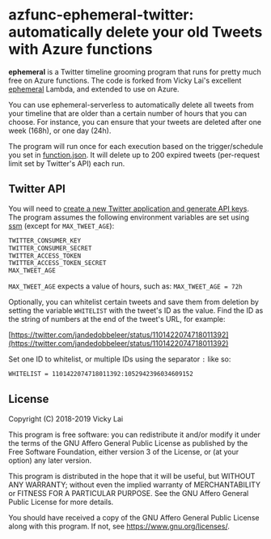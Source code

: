 # azfunc-ephemeral-twitter: automatically delete your old Tweets with Azure functions

**ephemeral** is a Twitter timeline grooming program that runs for pretty much free on Azure functions. The code is forked from Vicky Lai's excellent [ephemeral](https://github.com/vickylai/ephemeral) Lambda, and extended to use on Azure.

You can use ephemeral-serverless to automatically delete all tweets from your timeline that are older than a certain number of hours that you can choose. For instance, you can ensure that your tweets are deleted after one week (168h), or one day (24h).

The program will run once for each execution based on the trigger/schedule you set in [function.json](./ephemeralTwitter/function.json). It will delete up to 200 expired tweets (per-request limit set by Twitter's API) each run.

## Twitter API

You will need to [create a new Twitter application and generate API keys](https://apps.twitter.com/). The program assumes the following environment variables are set using [ssm](https://serverless.com/blog/serverless-secrets-api-keys/) (except for `MAX_TWEET_AGE`):

```bash
TWITTER_CONSUMER_KEY
TWITTER_CONSUMER_SECRET
TWITTER_ACCESS_TOKEN
TWITTER_ACCESS_TOKEN_SECRET
MAX_TWEET_AGE
```

`MAX_TWEET_AGE` expects a value of hours, such as: `MAX_TWEET_AGE = 72h`

Optionally, you can whitelist certain tweets and save them from deletion by setting the variable `WHITELIST` with the tweet's ID as the value. Find the ID as the string of numbers at the end of the tweet's URL, for example:

[https://twitter.com/jandedobbeleer/status/1101422074718011392](https://twitter.com/jandedobbeleer/status/1101422074718011392)

Set one ID to whitelist, or multiple IDs using the separator `:` like so:

```bash
WHITELIST = 1101422074718011392:1052942396034609152
```

## License

Copyright (C) 2018-2019 Vicky Lai

This program is free software: you can redistribute it and/or modify
it under the terms of the GNU Affero General Public License as
published by the Free Software Foundation, either version 3 of the
License, or (at your option) any later version.

This program is distributed in the hope that it will be useful,
but WITHOUT ANY WARRANTY; without even the implied warranty of
MERCHANTABILITY or FITNESS FOR A PARTICULAR PURPOSE.  See the
GNU Affero General Public License for more details.

You should have received a copy of the GNU Affero General Public License
along with this program.  If not, see <https://www.gnu.org/licenses/>.
